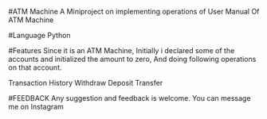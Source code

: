 #ATM Machine
A Miniproject on implementing operations of User Manual Of ATM Machine 

#Language
Python

#Features
Since it is an ATM Machine, Initially i declared some of the accounts and initialized the amount to zero, And doing following operations on that account.

Transaction History
Withdraw
Deposit
Transfer

#FEEDBACK
Any suggestion and feedback is welcome. You can message me on Instagram